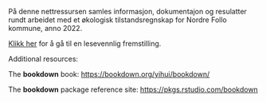 På denne nettressursen samles informasjon, dokumentajon og resulatter rundt arbeidet med et økologisk tilstandsregnskap for Nordre Follo kommune, anno 2022.

[Klikk her](https://ninanor.github.io/tilstandsregnskap_NordreFollo2022/) for å gå til en lesevennlig fremstilling.


Additional resources:

The **bookdown** book: https://bookdown.org/yihui/bookdown/

The **bookdown** package reference site: https://pkgs.rstudio.com/bookdown


 
